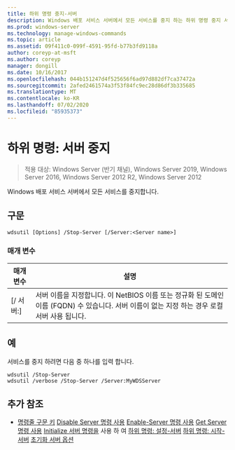 ```yaml
---
title: 하위 명령 중지-서버
description: Windows 배포 서비스 서버에서 모든 서비스를 중지 하는 하위 명령 중지 서버에 대 한 참조 문서입니다.
ms.prod: windows-server
ms.technology: manage-windows-commands
ms.topic: article
ms.assetid: 09f411c0-099f-4591-95fd-b77b3fd9118a
author: coreyp-at-msft
ms.author: coreyp
manager: dongill
ms.date: 10/16/2017
ms.openlocfilehash: 044b151247d4f525656f6ad97d882df7ca37472a
ms.sourcegitcommit: 2afed2461574a3f53f84fc9ec28d86df3b335685
ms.translationtype: MT
ms.contentlocale: ko-KR
ms.lasthandoff: 07/02/2020
ms.locfileid: "85935373"
---
```

# <a name="subcommand-stop-server"></a>하위 명령: 서버 중지

> 적용 대상: Windows Server (반기 채널), Windows Server 2019, Windows Server 2016, Windows Server 2012 R2, Windows Server 2012

Windows 배포 서비스 서버에서 모든 서비스를 중지합니다.

## <a name="syntax"></a>구문
```
wdsutil [Options] /Stop-Server [/Server:<Server name>]
```
### <a name="parameters"></a>매개 변수
|매개 변수|설명|
|-------|--------|
|[/ 서버:<Server name>]|서버 이름을 지정합니다. 이 NetBIOS 이름 또는 정규화 된 도메인 이름 (FQDN) 수 있습니다. 서버 이름이 없는 지정 하는 경우 로컬 서버 사용 됩니다.|
## <a name="examples"></a>예
서비스를 중지 하려면 다음 중 하나를 입력 합니다.
```
wdsutil /Stop-Server
wdsutil /verbose /Stop-Server /Server:MyWDSServer
```
## <a name="additional-references"></a>추가 참조
- [명령줄 구문 키](command-line-syntax-key.md) 
 [Disable Server 명령 사용](using-the-disable-server-command.md) 
 [Enable-Server 명령 사용](using-the-enable-server-command.md) 
 [Get Server 명령 사용](using-the-get-server-command.md) 
 [Initialize 서버 명령을](using-the-initialize-server-command.md) 
 사용 하 여 [하위 명령: 설정-서버](subcommand-set-server.md) 
 [하위 명령: 시작-서버](subcommand-start-server.md) 
 [초기화 서버 옵션](the-uninitialize-server-option.md)
